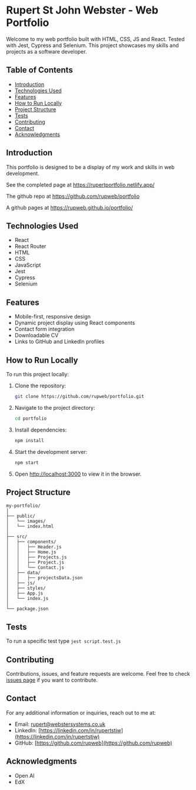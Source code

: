
# Rupert St John Webster - Web Portfolio

Welcome to my web portfolio built with HTML, CSS, JS and React. Tested with Jest, Cypress and Selenium. This project showcases my skills and projects as a software developer.

## Table of Contents

- [Introduction](#introduction)
- [Technologies Used](#technologies-used)
- [Features](#features)
- [How to Run Locally](#how-to-run-locally)
- [Project Structure](#project-structure)
- [Tests](#tests)
- [Contributing](#contributing)
- [Contact](#contact)
- [Acknowledgments](#acknowledgments)

## Introduction

This portfolio is designed to be a display of my work and skills in web development.

See the completed page at https://rupertportfolio.netlify.app/ 

The github repo at https://github.com/rupweb/portfolio

A github pages at https://rupweb.github.io/portfolio/

## Technologies Used

- React
- React Router
- HTML
- CSS
- JavaScript
- Jest
- Cypress
- Selenium

## Features

- Mobile-first, responsive design
- Dynamic project display using React components
- Contact form integration
- Downloadable CV
- Links to GitHub and LinkedIn profiles

## How to Run Locally

To run this project locally:

1. Clone the repository:
   ```bash
   git clone https://github.com/rupweb/portfolio.git
   ```
2. Navigate to the project directory:
   ```bash
   cd portfolio
   ```
3. Install dependencies:
   ```bash
   npm install
   ```
4. Start the development server:
   ```bash
   npm start
   ```
5. Open [http://localhost:3000](http://localhost:3000) to view it in the browser.

## Project Structure

```
my-portfolio/
│
├── public/
│   └── images/
│   └── index.html
│
├── src/
│   ├── components/
│   │   ├── Header.js
│   │   ├── Home.js
│   │   ├── Projects.js
│   │   ├── Project.js
│   │   └── Contact.js
│   ├── data/
│   │   ├── projectsData.json
│   ├── js/
│   ├── styles/
│   ├── App.js
│   └── index.js
│
└── package.json
```

## Tests

To run a specific test type `jest script.test.js`

## Contributing

Contributions, issues, and feature requests are welcome. Feel free to check [issues page](https://github.com/rupweb/portfolio/issues) if you want to contribute.

## Contact

For any additional information or inquiries, reach out to me at:

- Email: [rupert@webstersystems.co.uk](mailto:rupert@webstersystems.co.uk)
- LinkedIn: [https://linkedin.com/in/rupertstjw](https://linkedin.com/in/rupertstjw)
- GitHub: [https://github.com/rupweb](https://github.com/rupweb)

## Acknowledgments

- Open AI
- EdX
